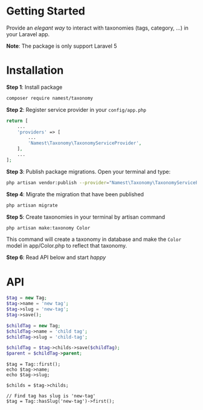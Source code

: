 # Getting Started

Provide an _elegant way_ to interact with taxonomies (tags, category, ...) in your Laravel app.

**Note**: The package is only support Laravel 5

# Installation

**Step 1**: Install package
```bash
composer require namest/taxonomy
```

**Step 2**: Register service provider in your `config/app.php`
```php
return [
    ...
    'providers' => [
        ...
        'Namest\Taxonomy\TaxonomyServiceProvider',
    ],
    ...
];
```

**Step 3**: Publish package migrations. Open your terminal and type:
```bash
php artisan vendor:publish --provider="Namest\Taxonomy\TaxonomyServiceProvider"
```

**Step 4**: Migrate the migration that have been published
```bash
php artisan migrate
```

**Step 5**: Create taxonomies in your terminal by artisan command
```bash
php artisan make:taxonomy Color
```

This command will create a taxonomy in database and  make the `Color` model in app/Color.php to reflect that taxonomy.

**Step 6**: Read API below and start _happy_

# API

```php
$tag = new Tag;
$tag->name = 'new tag';
$tag->slug = 'new-tag';
$tag->save();

$childTag = new Tag;
$childTag->name = 'child tag';
$childTag->slug = 'child-tag';

$childTag = $tag->childs->save($childTag);
$parent = $childTag->parent;
```

```
$tag = Tag::first();
echo $tag->name;
echo $tag->slug;

$childs = $tag->childs;
```

```
// Find tag has slug is 'new-tag'
$tag = Tag::hasSlug('new-tag')->first();
```
